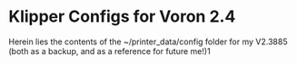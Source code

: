 # Klipper Configs for Voron 2.4
Herein lies the contents of the ~/printer_data/config folder for my V2.3885 (both as a backup, and as a reference for future me!)1
